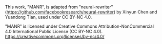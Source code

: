 This work, "MANR", is adapted from "neural-rewriter" (https://github.com/facebookresearch/neural-rewriter) by Xinyun Chen and Yuandong Tian, used under CC BY-NC 4.0.

 "MANR" is licensed under Creative Commons Attribution-NonCommercial 4.0 International Public License (CC BY-NC 4.0).
 https://creativecommons.org/licenses/by-nc/4.0/
